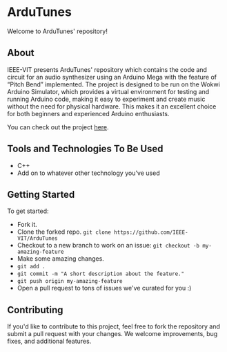 # ArduTunes

Welcome to ArduTunes' repository!

## About
IEEE-VIT presents ArduTunes' repository which contains the code and circuit for an audio synthesizer using an Arduino Mega with the feature of “Pitch Bend” implemented. The project is designed to be run on the Wokwi Arduino Simulator, which provides a virtual environment for testing and running Arduino code, making it easy to experiment and create music without the need for physical hardware. This makes it an excellent choice for both beginners and experienced Arduino enthusiasts.


You can check out the project [here](https://wokwi.com/projects/377941333701710849).

## Tools and Technologies To Be Used
* C++
* Add on to whatever other technology you've used

## Getting Started
To get started:
* Fork it.
* Clone the forked repo.
`git clone https://github.com/IEEE-VIT/ArduTunes`
* Checkout to a new branch to work on an issue:
`git checkout -b my-amazing-feature`
* Make some amazing changes.
* `git add .`
* `git commit -m "A short description about the feature."`
* `git push origin my-amazing-feature`
* Open a pull request to tons of issues we've curated for you :)


## Contributing
If you'd like to contribute to this project, feel free to fork the repository and submit a pull request with your changes. We welcome improvements, bug fixes, and additional features.
